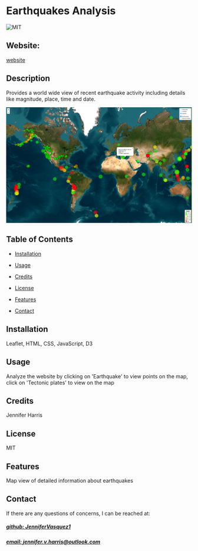 # Earthquakes Analysis
![MIT](https://img.shields.io/badge/License-MIT-blue)

## Website: 
[website](https://github.com/JenniferVasquez1/leaflet-analysis)

## Description
Provides a world wide view of recent earthquake activity including details like magnitude, place, time and date.

![app_image](map.png)

## Table of Contents
- [Installation](#installation)
- [Usage](#usage)
- [Credits](#credits)
- [License](#license)
- [Features](#features)

- [Contact](#contact)

## Installation
Leaflet, HTML, CSS, JavaScript, D3

## Usage
Analyze the website by clicking on 'Earthquake' to view points on the map, click on 'Tectonic plates' to view on the map

## Credits
Jennifer Harris

## License
MIT

## Features
Map view of detailed information about earthquakes



## Contact
If there are any questions of concerns, I can be reached at:
##### [github: JenniferVasquez1](https://github.com/JenniferVasquez1)
##### [email: jennifer.v.harris@outlook.com](mailto:jennifer.v.harris@outlook.com)
